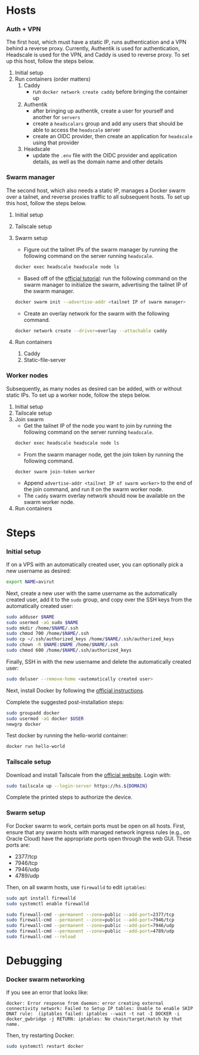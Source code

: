 # Hosts
### Auth + VPN
The first host, which must have a static IP, runs authentication and a VPN behind a reverse proxy. Currently, Authentik is used for authentication, Headscale is used for the VPN, and Caddy is used to reverse proxy. To set up this host, follow the steps below.
1. Initial setup
1. Run containers (order matters)
    1. Caddy
        - run `docker network create caddy` before bringing the container up
    1. Authentik
        - after bringing up authentik, create a user for yourself and another for `servers`
        - create a `headscalars` group and add any users that should be able to access the `headscale` server
        - create an OIDC provider, then create an application for `headscale` using that provider
    1. Headscale
        - update the `.env` file with the OIDC provider and application details, as well as the domain name and other details

### Swarm manager
The second host, which also needs a static IP, manages a Docker swarm over a tailnet, and reverse proxies traffic to all subsequent hosts. To set up this host, follow the steps below.
1. Initial setup
1. Tailscale setup
1. Swarm setup
    - Figure out the tailnet IPs of the swarm manager by running the following command on the server running `headscale`. 
    ```bash
    docker exec headscale headscale node ls
    ```
    - Based off of the [official tutorial](https://docs.docker.com/network/network-tutorial-overlay/#use-an-overlay-network-for-standalone-containers): run the following command on the swarm manager to initialize the swarm, advertising the tailnet IP of the swarm manager.
    ```bash
    docker swarm init --advertise-addr <tailnet IP of swarm manager>
    ```
    - Create an overlay network for the swarm with the following command.
    ```bash
    docker network create --driver=overlay --attachable caddy
    ```
    
1. Run containers
    1. Caddy
    1. Static-file-server

### Worker nodes
Subsequently, as many nodes as desired can be added, with or without static IPs. To set up a worker node, follow the steps below.
1. Initial setup
1. Tailscale setup
1. Join swarm
    - Get the tailnet IP of the node you want to join by running the following command on the server running `headscale`. 
    ```bash
    docker exec headscale headscale node ls
    ```
    - From the swarm manager node, get the join token by running the following command.
    ```bash
    docker swarm join-token worker
    ```
    - Append `advertise-addr <tailnet IP of swarm worker>` to the end of the join command, and run it on the swarm worker node.
    - The `caddy` swarm overlay network should now be available on the swarm worker node.
1. Run containers

# Steps
### Initial setup
If on a VPS with an automatically created user, you can optionally pick a new username as desired:
```bash
export NAME=avirut
```

Next, create a new user with the same username as the automatically created user, add it to the `sudo` group, and copy over the SSH keys from the automatically created user:
```bash
sudo adduser $NAME
sudo usermod -aG sudo $NAME
sudo mkdir /home/$NAME/.ssh
sudo chmod 700 /home/$NAME/.ssh
sudo cp ~/.ssh/authorized_keys /home/$NAME/.ssh/authorized_keys
sudo chown -R $NAME:$NAME /home/$NAME/.ssh
sudo chmod 600 /home/$NAME/.ssh/authorized_keys
```

Finally, SSH in with the new username and delete the automatically created user:
```bash
sudo deluser --remove-home <automatically created user>
```

Next, install Docker by following the [official instructions](https://docs.docker.com/engine/install/ubuntu/#install-using-the-repository).

Complete the suggested post-installation steps:
```bash
sudo groupadd docker
sudo usermod -aG docker $USER
newgrp docker
```

Test docker by running the hello-world container:
```bash
docker run hello-world
```
### Tailscale setup
Download and install Tailscale from the [official website](https://tailscale.com/download).
Login with:
```bash
sudo tailscale up --login-server https://hs.${DOMAIN}
```
Complete the printed steps to authorize the device.

### Swarm setup
For Docker swarm to work, certain ports must be open on all hosts. First, ensure that any swarm hosts with managed network ingress rules (e.g., on Oracle Cloud) have the appropriate ports open through the web GUI. These ports are:
- 2377/tcp
- 7946/tcp
- 7946/udp
- 4789/udp

Then, on all swarm hosts, use `firewalld` to edit `iptables`:
```bash
sudo apt install firewalld
sudo systemctl enable firewalld

sudo firewall-cmd --permanent --zone=public --add-port=2377/tcp
sudo firewall-cmd --permanent --zone=public --add-port=7946/tcp
sudo firewall-cmd --permanent --zone=public --add-port=7946/udp
sudo firewall-cmd --permanent --zone=public --add-port=4789/udp
sudo firewall-cmd --reload
```

# Debugging
### Docker swarm networking
If you see an error that looks like:
```
docker: Error response from daemon: error creating external connectivity network: Failed to Setup IP tables: Unable to enable SKIP DNAT rule:  (iptables failed: iptables --wait -t nat -I DOCKER -i docker_gwbridge -j RETURN: iptables: No chain/target/match by that name.
```
Then, try restarting Docker:
```bash
sudo systemctl restart docker
```
